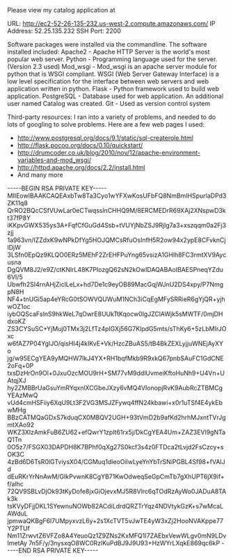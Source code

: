 Please view my catalog application at 

URL: http://ec2-52-26-135-232.us-west-2.compute.amazonaws.com/
IP Address: 52.25.135.232
SSH Port: 2200

Software packages were installed via the commandline. 
The software installed included: 
Apache2 - Apache HTTP Server is the world's most popular web server. 
Python - Programming language used for the server. (Version 2.3 used)
Mod_wsgi - Mod_wsgi is an apache server module for python that is WSGI compliant. WSGI (Web Server Gateway Interface) is a low level specification for the interface between web servers and web application written in python. 
Flask - Python framework used to build web application. 
PostgreSQL - Database used for web application. An additional user named Catalog was created. 
Git - Used as version control system



Third-party resources: 
I ran into a variety of problems, and needed to do lots of googling to solve problems. Here are a few web pages I used: 
 - http://www.postgresql.org/docs/9.1/static/sql-createrole.html
 - http://flask.pocoo.org/docs/0.10/quickstart/
 - http://drumcoder.co.uk/blog/2010/nov/12/apache-environment-variables-and-mod_wsgi/
 - http://httpd.apache.org/docs/2.2/install.html
 - And many more

-----BEGIN RSA PRIVATE KEY-----
MIIEowIBAAKCAQEAxbTw8Ta3Cyo1wYFXwKosUFbFQ8NmBmIHSpurlaDPd3ZK11q8
QrRO2BQcCSfVUwLar0eCTwqsslnCHHQ9M/8ERCMEDrR69XAj2XNspwD3kt37fP8Y
iKKpvGWX535ys3A+FqfCfGuGd4Ssb+tVUYjNbZSJ9Rjlg7a3+xszqqm0a2Fj3zjj
1a963vn/IZZdxK9wNPkDfYg5HOJQMCsRfuOsInfH5R2ow94x2ypE8CFvknCjlDjW
3LSfn0EpQz9KLQO0ERz5MEhF2ZrEHFPuYng65vsizA1GHlh8FC3rmtXV9Aycusna
DgQVM8J2/e9Z/ctKNlrL48K7PIozgQ62sN2kOwIDAQABAoIBAESPneqYZdu6VI/5
Ubwfh2SI4rnAHjZiclLeLx+hd7De1c9eyOB89MacGqjWJnU2DS4xpy/P7NmgpN8H
NF4+tnUGi5ap4eYRcG0tSOWVQUWuM1NCh3iCqEgMFySRRieR6gYjQR+yjhwOZ1oc
iybOQScaFslnS9hkWeL7qOwrE8UUkTtKqocw0lgJZClAWjk5sMWTF/0mjDHdxoKZ
ZS3CYSuSC+YjMuj0TMx3j2LfTz4plGXj56G7KlpdG5mts/sThKy6+5zLbMIrJOxc
w6fAZ7P04YgIJO/qisHI4j4kIKvE+Vk/HzcZBuAS5/tB4BkZEXLyjjuWNEjAyXYo
jg/w95ECgYEA9yMQHW7lkJ4YX+RH1bqfMkb9R9xkQ67pnbSAuFC1GdCNE2oFq+0P
txsDzHrOn9Ol+0JxuOzcMOU9rH+SM77vM9ddlUvmeiKftoHuNh9+U4Vn+UAtqjXJ
hy2ZMBBrUaGsuYmRYqxnlXCGbeJXzy6vMQ4VIonopjRvK9AubRcZTBMCgYEAzMwQ
vUd4cmHSFiiy6XqU9Lt3F2VG3MSJZFywq4ffN24kbawi+x0r1uTSf4E4ykEbwMHg
BBzCATMQaGDxS7kduqCX0MBQV2UGH+93tVmD2b9afKd2hrhMJxntTVrJgmtXAo92
WKZ3XIzAmkFuB6ZU62+efQwrY1zplt61rx5j/DkCgYEA4Um+ZAZ3EVl9gNTaQ1Tn
0O5z7/FSGX03DAPDH8K7BPhf0qXg27S0kcf3s4z0FTDca2tLvjd2FsCzcy+sOK3C
4zBd6D6TsR0lGTviysX04/CGMuq1dieoOilwLyeYnYbTrSNiPGBL4Sf98+fVAlJd
dEuRKrYrNnAwM/GIkPvwnK8CgYB71KwOdweqSeGpCmTb7gXhUPT6jX9if+f/alhc
72QV9SBLvDjOk93tKyDofe8jxGiOjevxMJ5R8Vlrc6qTOdRzAyWo0JADuA8TAk3k
tsKVyDFjjDKL1SYewnuNOWb82ACdiLdrdQRZTrYqz4NDVtykGzK+s7wMcaLAWduL
jpmwaQKBgF6I7UMpyxvzL6y+2s1XcTVT5vJwTE4yW3xZj2HooNVAKppe77Y2PTUf
Nm11ZrwvtZ6VFZo8A4YeuoQz1Z9ZNs2KxMFQ1I7ZAEbxVewWLgv0mN9LDvImetAy
7n5F/y/3nysxqO8WC0RzlKuPdBJ9J9U93+HzWYrLXqkE869qc6kP
-----END RSA PRIVATE KEY-----
